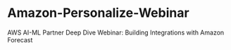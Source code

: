 # Amazon-Personalize-Webinar
AWS AI-ML Partner Deep Dive Webinar: Building Integrations with Amazon Forecast
